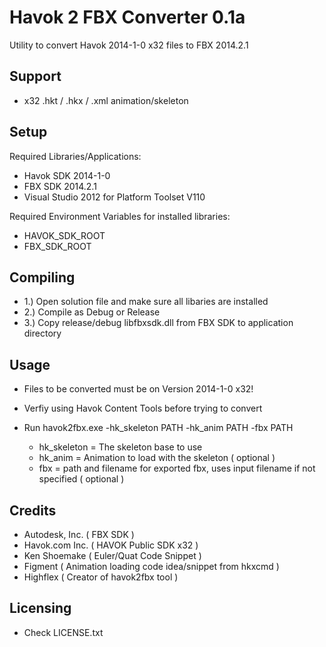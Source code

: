 Havok 2 FBX Converter 0.1a
=============================

Utility to convert Havok 2014-1-0 x32 files to FBX 2014.2.1

Support
---------------------
- x32 .hkt / .hkx / .xml animation/skeleton

Setup
---------------------
Required Libraries/Applications:
- Havok SDK 2014-1-0
- FBX SDK 2014.2.1
- Visual Studio 2012 for Platform Toolset V110

Required Environment Variables for installed libraries:
- HAVOK_SDK_ROOT
- FBX_SDK_ROOT

Compiling
---------------------
- 1.) Open solution file and make sure all libaries are installed
- 2.) Compile as Debug or Release
- 3.) Copy release/debug libfbxsdk.dll from FBX SDK to application directory

Usage
---------------------
- Files to be converted must be on Version 2014-1-0 x32!
- Verfiy using Havok Content Tools before trying to convert

- Run havok2fbx.exe -hk_skeleton PATH -hk_anim PATH -fbx PATH
	- hk_skeleton 	= The skeleton base to use
	- hk_anim		= Animation to load with the skeleton ( optional )
	- fbx			= path and filename for exported fbx, uses input filename if not specified ( optional )

Credits
---------------------
- Autodesk, Inc. ( FBX SDK )
- Havok.com Inc. ( HAVOK Public SDK x32 )
- Ken Shoemake ( Euler/Quat Code Snippet )
- Figment ( Animation loading code idea/snippet from hkxcmd )
- Highflex ( Creator of havok2fbx tool )

Licensing
---------------------
- Check LICENSE.txt
